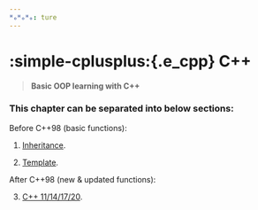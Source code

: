 ```yaml
---
ᴴₒᴴₒᴴₒ: ture
---
```


# **:simple-cplusplus:{.e_cpp} C++**

> **Basic OOP learning with C++**

### **This chapter can be separated into below sections:**

Before C++98 (basic functions):

1. [Inheritance](Inheritance/README.md).

2. [Template](Template/README.md).

After C++98 (new & updated functions):

3. [C++ 11/14/17/20](C++NEW/README.md).
